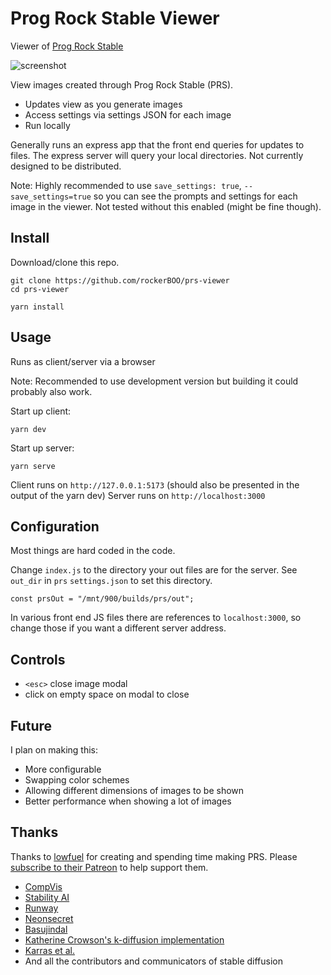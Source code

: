 # Prog Rock Stable Viewer

Viewer of [Prog Rock Stable](https://github.com/lowfuel/progrock-stable)

![screenshot](https://user-images.githubusercontent.com/15027/191093774-4c8228b3-281c-426e-8b00-c371dd8ddea7.png)

View images created through Prog Rock Stable (PRS).

- Updates view as you generate images
- Access settings via settings JSON for each image
- Run locally

Generally runs an express app that the front end queries for updates to files. The express server will query your local directories. Not currently designed to be distributed.

Note: Highly recommended to use `save_settings: true`, `--save_settings=true` so you can see the prompts and settings for each image in the viewer. Not tested without this enabled (might be fine though).

## Install

Download/clone this repo.

```
git clone https://github.com/rockerBOO/prs-viewer
cd prs-viewer
```

```
yarn install
```

## Usage

Runs as client/server via a browser

Note: Recommended to use development version but building it could probably also work.

Start up client:

```
yarn dev
```

Start up server:

```
yarn serve
```

Client runs on `http://127.0.0.1:5173` (should also be presented in the output of the yarn dev)
Server runs on `http://localhost:3000`

## Configuration

Most things are hard coded in the code.

Change `index.js` to the directory your out files are for the server. See `out_dir` in `prs` `settings.json` to set this directory.

```
const prsOut = "/mnt/900/builds/prs/out";
```

In various front end JS files there are references to `localhost:3000`, so change those if you want a different server address.

## Controls

- `<esc>` close image modal
- click on empty space on modal to close

## Future

I plan on making this:

- More configurable
- Swapping color schemes
- Allowing different dimensions of images to be shown
- Better performance when showing a lot of images

## Thanks

Thanks to [lowfuel](https://github.com/lowfuel) for creating and spending time making PRS. Please [subscribe to their Patreon](https://www.patreon.com/jasonmhough?fan_landing=true) to help support them.

- [CompVis](https://github.com/CompVis/stable-diffusion)
- [Stability AI](https://stability.ai/)
- [Runway](https://runwayml.com/)
- [Neonsecret](https://github.com/neonsecret/stable-diffusion)
- [Basujindal](https://github.com/basujindal/stable-diffusion)
- [Katherine Crowson's k-diffusion implementation](https://github.com/crowsonkb/k-diffusion)
- [Karras et al.](https://arxiv.org/abs/2206.00364)
- And all the contributors and communicators of stable diffusion
